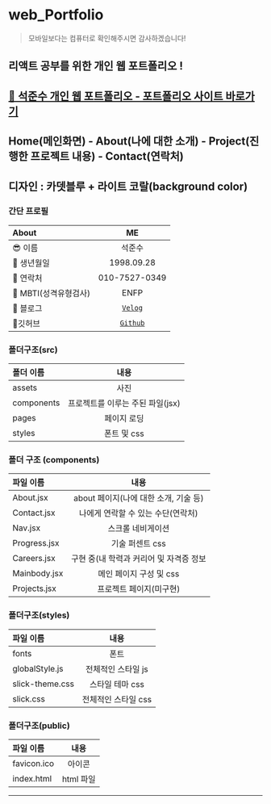 # web_Portfolio 

> 모바일보다는 컴퓨터로 확인해주시면 감사하겠습니다! 
> 
## 리액트 공부를 위한 개인 웹 포트폴리오 ! 
## [🌈 석준수 개인 웹 포트폴리오 - 포트폴리오 사이트 바로가기]( https://seok28.github.io/web_portfolio/)
## Home(메인화면) - About(나에 대한 소개) - Project(진행한 프로젝트 내용) - Contact(연락처) 
## 디자인 : 카뎃블루 + 라이트 코랄(background color)
### 간단 프로필
|About|ME|
|:---|:---:|
|😎 이름|석준수|
|📅 생년월일|1998.09.28|
|📱 연락처|010-7527-0349|
|🎰 MBTI(성격유형검사)|ENFP|
|📝 블로그|[`Velog`](https://velog.io/@seok28)
|📂깃허브|[`Github`](https://github.com/seok28)


### 폴더구조(src)
|폴더 이름|내용|
|:---|:---:|
| assets| 사진|
| components| 프로젝트를 이루는 주된 파일(jsx)|
| pages| 페이지 로딩|
| styles|폰트 및 css|

### 폴더 구조 (components)
|파일 이름|내용|
|:---|:---:|
| About.jsx| about 페이지(나에 대한 소개, 기술 등)|
| Contact.jsx| 나에게 연락할 수 있는 수단(연락처)|
| Nav.jsx| 스크롤 네비게이션|
| Progress.jsx|기술 퍼센트 css|
| Careers.jsx| 구현 중(내 학력과 커리어 및 자격증 정보|
| Mainbody.jsx| 메인 페이지 구성 및 css|
|Projects.jsx| 프로젝트 페이지(미구현)|

### 폴더구조(styles)
|파일 이름|내용|
|:---|:---:|
| fonts| 폰트|
| globalStyle.js| 전체적인 스타일 js|
| slick-theme.css| 스타일 테마 css|
| slick.css| 전체적인 스타일 css|

### 폴더구조(public)
|파일 이름|내용|
|:---|:---:|
| favicon.ico| 아이콘|
| index.html| html 파일|

<hr />